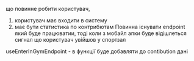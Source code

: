 
що повинне робити користувач,


1. користувач має входити в систему
2. має бути статистика по контрибютам
        Повинна існувати endpoint який буде працюватии, тоді коли з мобайл апки буде 
відішлеться сигнал що користувач увійшов у спортзал 

useEnterInGymEndpoint - в функції буде добавляти до contibution дані


